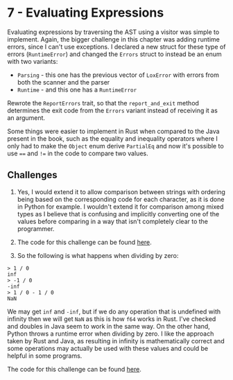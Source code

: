# 7 - Evaluating Expressions

Evaluating expressions by traversing the AST using a visitor was simple to implement. Again, the bigger challenge in this chapter was adding runtime errors, since I can't use exceptions. I declared a new struct for these type of errors (`RuntimeError`) and changed the `Errors` struct to instead be an enum with two variants:
- `Parsing` - this one has the previous vector of `LoxError` with errors from both the scanner and the parser
- `Runtime` - and this one has a `RuntimeError`

Rewrote the `ReportErrors` trait, so that the `report_and_exit` method determines the exit code from the `Errors` variant instead of receiving it as an argument.  

Some things were easier to implement in Rust when compared to the Java present in the book, such as the equality and inequality operators where I only had to make the `Object` enum derive `PartialEq` and now it's possible to use `==` and `!=` in the code to compare two values.

## Challenges
1. Yes, I would extend it to allow comparison between strings with ordering being based on the corresponding code for each character, as it is done in Python for example. I wouldn't extend it for comparison among mixed types as I believe that is confusing and implicitly converting one of the values before comparing in a way that isn't completely clear to the programmer.

2. The code for this challenge can be found [here](https://github.com/EdSwordsmith/crafting_interpreters/tree/7_implicit_string_concat).

3. So the following is what happens when dividing by zero:
```
> 1 / 0
inf
> -1 / 0
-inf
> 1 / 0 - 1 / 0
NaN
```

We may get `inf` and `-inf`, but if we do any operation that is undefined with infinity then we will get `NaN` as this is how `f64` works in Rust. I've checked and doubles in Java seem to work in the same way. On the other hand, Python throws a runtime error when dividing by zero. I like the approach taken by Rust and Java, as resulting in infinity is mathematically correct and some operations may actually be used with these values and could be helpful in some programs.

The code for this challenge can be found [here](https://github.com/EdSwordsmith/crafting_interpreters/tree/7_divide_by_zero).
